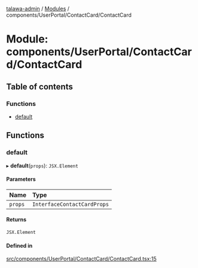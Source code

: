 [talawa-admin](../README.md) / [Modules](../modules.md) / components/UserPortal/ContactCard/ContactCard

# Module: components/UserPortal/ContactCard/ContactCard

## Table of contents

### Functions

- [default](components_UserPortal_ContactCard_ContactCard.md#default)

## Functions

### default

▸ **default**(`props`): `JSX.Element`

#### Parameters

| Name | Type |
| :------ | :------ |
| `props` | `InterfaceContactCardProps` |

#### Returns

`JSX.Element`

#### Defined in

[src/components/UserPortal/ContactCard/ContactCard.tsx:15](https://github.com/void-hr/talawa-admin/blob/0b408e7/src/components/UserPortal/ContactCard/ContactCard.tsx#L15)
